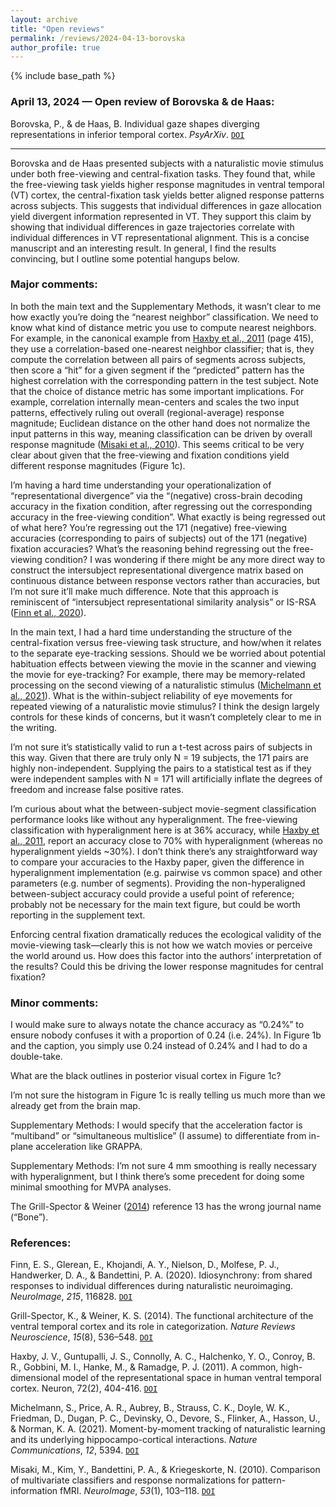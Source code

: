 ```yaml
---
layout: archive
title: "Open reviews"
permalink: /reviews/2024-04-13-borovska
author_profile: true
---
```


{% include base_path %}



### April 13, 2024 &mdash; Open review of Borovska & de Haas:
Borovska, P., & de Haas, B. Individual gaze shapes diverging representations in inferior temporal cortex. *PsyArXiv*. [`DOI`](https://doi.org/10.31234/osf.io/ju5cd)

---

Borovska and de Haas presented subjects with a naturalistic movie stimulus under both free-viewing and central-fixation tasks. They found that, while the free-viewing task yields higher response magnitudes in ventral temporal (VT) cortex, the central-fixation task yields better aligned response patterns across subjects. This suggests that individual differences in gaze allocation yield divergent information represented in VT. They support this claim by showing that individual differences in gaze trajectories correlate with individual differences in VT representational alignment. This is a concise manuscript and an interesting result. In general, I find the results convincing, but I outline some potential hangups below.

### Major comments:

In both the main text and the Supplementary Methods, it wasn’t clear to me how exactly you’re doing the “nearest neighbor” classification. We need to know what kind of distance metric you use to compute nearest neighbors. For example, in the canonical example from [Haxby et al., 2011](https://doi.org/10.1016/j.neuron.2011.08.026) (page 415), they use a correlation-based one-nearest neighbor classifier; that is, they compute the correlation between all pairs of segments across subjects, then score a “hit” for a given segment if the “predicted” pattern has the highest correlation with the corresponding pattern in the test subject. Note that the choice of distance metric has some important implications. For example, correlation internally mean-centers and scales the two input patterns, effectively ruling out overall (regional-average) response magnitude; Euclidean distance on the other hand does not normalize the input patterns in this way, meaning classification can be driven by overall response magnitude ([Misaki et al., 2010](https://doi.org/10.1016/j.neuroimage.2010.05.051)). This seems critical to be very clear about given that the free-viewing and fixation conditions yield different response magnitudes (Figure 1c).

I’m having a hard time understanding your operationalization of “representational divergence” via the “(negative) cross-brain decoding accuracy in the fixation condition, after regressing out the corresponding accuracy in the free-viewing condition”. What exactly is being regressed out of what here? You’re regressing out the 171 (negative) free-viewing accuracies (corresponding to pairs of subjects) out of the 171 (negative) fixation accuracies? What’s the reasoning behind regressing out the free-viewing condition? I was wondering if there might be any more direct way to construct the intersubject representational divergence matrix based on continuous distance between response vectors rather than accuracies, but I’m not sure it’ll make much difference. Note that this approach is reminiscent of “intersubject representational similarity analysis” or IS-RSA ([Finn et al., 2020](https://doi.org/10.1016/j.neuroimage.2020.116828)).

In the main text, I had a hard time understanding the structure of the central-fixation versus free-viewing task structure, and how/when it relates to the separate eye-tracking sessions. Should we be worried about potential habituation effects between viewing the movie in the scanner and viewing the movie for eye-tracking? For example, there may be memory-related processing on the second viewing of a naturalistic stimulus ([Michelmann et al., 2021](https://doi.org/10.1038/s41467-021-25376-y)). What is the within-subject reliability of eye movements for repeated viewing of a naturalistic movie stimulus? I think the design largely controls for these kinds of concerns, but it wasn’t completely clear to me in the writing.

I’m not sure it’s statistically valid to run a t-test across pairs of subjects in this way. Given that there are truly only N = 19 subjects, the 171 pairs are highly non-independent. Supplying the pairs to a statistical test as if they were independent samples with N = 171 will artificially inflate the degrees of freedom and increase false positive rates.

I’m curious about what the between-subject movie-segment classification performance looks like without any hyperalignment. The free-viewing classification with hyperalignment here is at 36% accuracy, while [Haxby et al., 2011](https://doi.org/10.1016/j.neuron.2011.08.026), report an accuracy close to 70% with hyperalignment (whereas no hyperalignment yields ~30%). I don’t think there’s any straightforward way to compare your accuracies to the Haxby paper, given the difference in hyperalignment implementation (e.g. pairwise vs common space) and other parameters (e.g. number of segments). Providing the non-hyperaligned between-subject accuracy could provide a useful point of reference; probably not be necessary for the main text figure, but could be worth reporting in the supplement text.

Enforcing central fixation dramatically reduces the ecological validity of the movie-viewing task—clearly this is not how we watch movies or perceive the world around us. How does this factor into the authors’ interpretation of the results? Could this be driving the lower response magnitudes for central fixation?

### Minor comments:

I would make sure to always notate the chance accuracy as “0.24%” to ensure nobody confuses it with a proportion of 0.24 (i.e. 24%). In Figure 1b and the caption, you simply use 0.24 instead of 0.24% and I had to do a double-take.

What are the black outlines in posterior visual cortex in Figure 1c? 

I’m not sure the histogram in Figure 1c is really telling us much more than we already get from the brain map.

Supplementary Methods: I would specify that the acceleration factor is “multiband” or “simultaneous multislice” (I assume) to differentiate from in-plane acceleration like GRAPPA.

Supplementary Methods: I’m not sure 4 mm smoothing is really necessary with hyperalignment, but I think there’s some precedent for doing some minimal smoothing for MVPA analyses.

The Grill-Spector & Weiner ([2014](https://doi.org/10.1038/nrn3747)) reference 13 has the wrong journal name (“Bone”).

### References:

Finn, E. S., Glerean, E., Khojandi, A. Y., Nielson, D., Molfese, P. J., Handwerker, D. A., & Bandettini, P. A. (2020). Idiosynchrony: from shared responses to individual differences during naturalistic neuroimaging. *NeuroImage*, *215*, 116828. [`DOI`](https://doi.org/10.1016/j.neuroimage.2020.116828)

Grill-Spector, K., & Weiner, K. S. (2014). The functional architecture of the ventral temporal cortex and its role in categorization. *Nature Reviews Neuroscience*, *15*(8), 536–548. [`DOI`](https://doi.org/10.1038/nrn3747)

Haxby, J. V., Guntupalli, J. S., Connolly, A. C., Halchenko, Y. O., Conroy, B. R., Gobbini, M. I., Hanke, M., & Ramadge, P. J. (2011). A common, high-dimensional model of the representational space in human ventral temporal cortex. Neuron, 72(2), 404-416. [`DOI`](https://doi.org/10.1016/j.neuron.2011.08.026)

Michelmann, S., Price, A. R., Aubrey, B., Strauss, C. K., Doyle, W. K., Friedman, D., Dugan, P. C., Devinsky, O., Devore, S., Flinker, A., Hasson, U., & Norman, K. A. (2021). Moment-by-moment tracking of naturalistic learning and its underlying hippocampo-cortical interactions. *Nature Communications*, *12*, 5394. [`DOI`](https://doi.org/10.1038/s41467-021-25376-y)

Misaki, M., Kim, Y., Bandettini, P. A., & Kriegeskorte, N. (2010). Comparison of multivariate classifiers and response normalizations for pattern-information fMRI. *NeuroImage*, *53*(1), 103–118. [`DOI`](https://doi.org/10.1016/j.neuroimage.2010.05.051)

